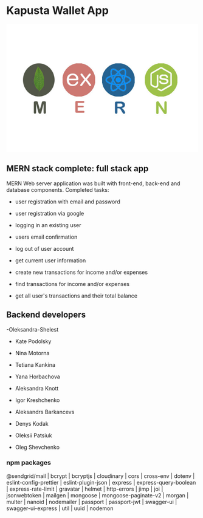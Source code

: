 # Kapusta Wallet App

![mangoDB](./readme/MREN-stack-1.jpg)

## MERN stack complete: full stack app

MERN Web server application was built with front-end, back-end and database components. Completed tasks:

- user registration with email and password

- user registration via google

- logging in an existing user

- users email confirmation

- log out of user account

- get current user information

- create new transactions for income and/or expenses

- find transactions for income and/or expenses

- get all user's transactions and their total balance

## Backend developers

-Oleksandra-Shelest

- Kate Podolsky

- Nina Motorna

- Tetiana Kankina

- Yana Horbachova

- Aleksandra Knott

- Igor Kreshchenko

- Aleksandrs Barkancevs

- Denys Kodak

- Oleksii Patsiuk

- Oleg Shevchenko

### npm packages

@sendgrid/mail | bcrypt | bcryptjs | cloudinary | cors | cross-env | dotenv | eslint-config-prettier |
eslint-plugin-json | express | express-query-boolean | express-rate-limit | gravatar | helmet |
http-errors | jimp | joi | jsonwebtoken | mailgen | mongoose | mongoose-paginate-v2 | morgan |
multer | nanoid | nodemailer | passport | passport-jwt | swagger-ui | swagger-ui-express | util |
uuid | nodemon
